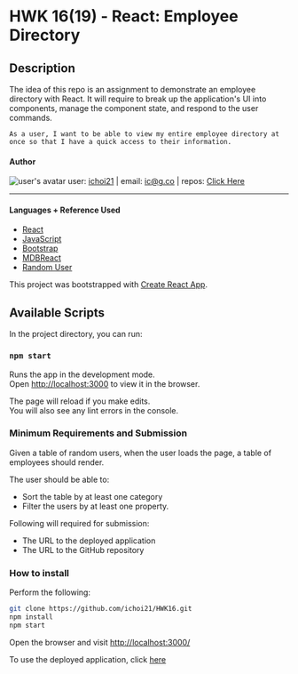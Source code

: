 # HWK 16(19) - React: Employee Directory

## Description

The idea of this repo is an assignment to demonstrate an employee directory with React. It will require to break up the application's UI into components, manage the component state, and respond to the user commands.

```
As a user, I want to be able to view my entire employee directory at once so that I have a quick access to their information.
```

#### Author

![user's avatar](https://avatars.githubusercontent.com/u/58826890?v=4&s=100)
user: [ichoi21](https://github.com/ichoi21) | email: ic@g.co | repos: [Click Here](https://github.com/ichoi21?tab=repositories)

---

#### Languages + Reference Used

- [React](https://www.Reactjs.org)
- [JavaScript](https://www.JavaScript.com)
- [Bootstrap](https://getbootstrap.com)
- [MDBReact](https://mdbootstrap.com/docs/react/)
- [Random User](http://www.randomuser.me)

This project was bootstrapped with [Create React App](https://github.com/facebook/create-react-app).

## Available Scripts

In the project directory, you can run:

### `npm start`

Runs the app in the development mode.<br />
Open [http://localhost:3000](http://localhost:3000) to view it in the browser.

The page will reload if you make edits.<br />
You will also see any lint errors in the console.

### Minimum Requirements and Submission

Given a table of random users, when the user loads the page, a table of employees should render.

The user should be able to:

- Sort the table by at least one category
- Filter the users by at least one property.

Following will required for submission:

- The URL to the deployed application
- The URL to the GitHub repository

### How to install

Perform the following:

```bash
git clone https://github.com/ichoi21/HWK16.git
npm install
npm start
```

Open the browser and visit [http://localhost:3000/](http://localhost:3000/)

To use the deployed application, click [here](https://ichoi21.github.io/HWK16/)
